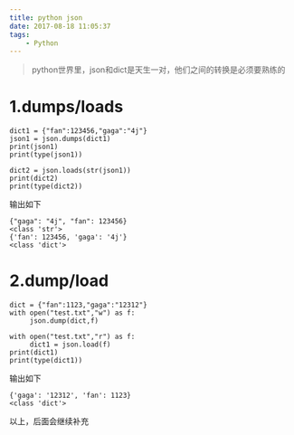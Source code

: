```yaml
---
title: python json
date: 2017-08-18 11:05:37
tags: 
	- Python
---
```

>python世界里，json和dict是天生一对，他们之间的转换是必须要熟练的

# 1.dumps/loads 
```
dict1 = {"fan":123456,"gaga":"4j"}
json1 = json.dumps(dict1)
print(json1)
print(type(json1))

dict2 = json.loads(str(json1))
print(dict2)
print(type(dict2))
```
输出如下
```
{"gaga": "4j", "fan": 123456}
<class 'str'>
{'fan': 123456, 'gaga': '4j'}
<class 'dict'>
```
# 2.dump/load
```
dict = {"fan":1123,"gaga":"12312"}
with open("test.txt","w") as f:
     json.dump(dict,f)

with open("test.txt","r") as f:
     dict1 = json.load(f)
print(dict1)
print(type(dict1))
```
输出如下
```
{'gaga': '12312', 'fan': 1123}
<class 'dict'>
```
以上，后面会继续补充